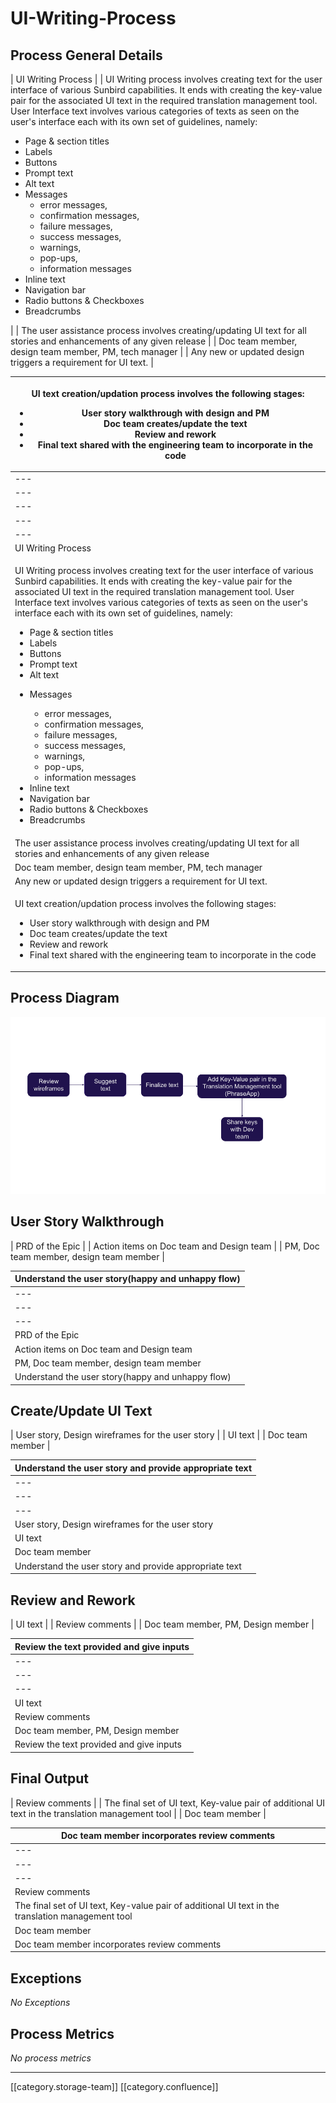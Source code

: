 # UI-Writing-Process

## Process General Details

\| UI Writing Process  | | UI Writing process involves creating text for the user interface of various Sunbird capabilities. It ends with creating the key-value pair for the associated UI text in the required translation management tool.  User Interface text involves various  categories of texts as seen on the user's interface each with its own set of guidelines, namely:

* Page & section titles
* Labels
* Buttons
* Prompt text
* Alt text
* Messages
  * error messages,
  * confirmation messages,
  * failure messages,
  * success messages,
  * warnings,
  * pop-ups,
  * information messages
* Inline text
* Navigation bar
* Radio buttons & Checkboxes
* Breadcrumbs

\| | The user assistance process involves creating/updating UI text for all stories and enhancements of any given release | | Doc team member, design team member, PM, tech manager | | Any new or updated design triggers a requirement for UI text. |

| <p>UI text creation/updation process involves the following stages:</p><ul><li>User story walkthrough with design and PM</li><li>Doc team creates/update the text</li><li>Review and rework</li><li>Final text shared with the engineering team to incorporate in the code</li></ul>                                                                                                                                                                                                                                                                                                                                                                                                                                                                                                                 |
| ---------------------------------------------------------------------------------------------------------------------------------------------------------------------------------------------------------------------------------------------------------------------------------------------------------------------------------------------------------------------------------------------------------------------------------------------------------------------------------------------------------------------------------------------------------------------------------------------------------------------------------------------------------------------------------------------------------------------------------------------------------------------------------------------------- |
| ---                                                                                                                                                                                                                                                                                                                                                                                                                                                                                                                                                                                                                                                                                                                                                                                                  |
| ---                                                                                                                                                                                                                                                                                                                                                                                                                                                                                                                                                                                                                                                                                                                                                                                                  |
| ---                                                                                                                                                                                                                                                                                                                                                                                                                                                                                                                                                                                                                                                                                                                                                                                                  |
| ---                                                                                                                                                                                                                                                                                                                                                                                                                                                                                                                                                                                                                                                                                                                                                                                                  |
| ---                                                                                                                                                                                                                                                                                                                                                                                                                                                                                                                                                                                                                                                                                                                                                                                                  |
| UI Writing Process                                                                                                                                                                                                                                                                                                                                                                                                                                                                                                                                                                                                                                                                                                                                                                                   |
| <p>UI Writing process involves creating text for the user interface of various Sunbird capabilities. It ends with creating the key-value pair for the associated UI text in the required translation management tool.  User Interface text involves various  categories of texts as seen on the user's interface each with its own set of guidelines, namely:</p><ul><li>Page &#x26; section titles</li><li>Labels</li><li>Buttons</li><li>Prompt text</li><li>Alt text</li><li><p>Messages</p><ul><li>error messages,</li><li>confirmation messages,</li><li>failure messages,</li><li>success messages,</li><li>warnings,</li><li>pop-ups,</li><li>information messages</li></ul></li><li>Inline text</li><li>Navigation bar</li><li>Radio buttons &#x26; Checkboxes</li><li>Breadcrumbs</li></ul> |
| The user assistance process involves creating/updating UI text for all stories and enhancements of any given release                                                                                                                                                                                                                                                                                                                                                                                                                                                                                                                                                                                                                                                                                 |
| Doc team member, design team member, PM, tech manager                                                                                                                                                                                                                                                                                                                                                                                                                                                                                                                                                                                                                                                                                                                                                |
| Any new or updated design triggers a requirement for UI text.                                                                                                                                                                                                                                                                                                                                                                                                                                                                                                                                                                                                                                                                                                                                        |
| <p>UI text creation/updation process involves the following stages:</p><ul><li>User story walkthrough with design and PM</li><li>Doc team creates/update the text</li><li>Review and rework</li><li>Final text shared with the engineering team to incorporate in the code</li></ul>                                                                                                                                                                                                                                                                                                                                                                                                                                                                                                                 |

## Process Diagram

![](<../../../../Others/ekstepprocess-ind-unknown/images/storage/UI text process.png>)

## User Story Walkthrough

\| PRD of the Epic | | Action items on Doc team and Design team | | PM, Doc team member, design team member |

| Understand the user story(happy and unhappy flow) |
| ------------------------------------------------- |
| ---                                               |
| ---                                               |
| ---                                               |
| PRD of the Epic                                   |
| Action items on Doc team and Design team          |
| PM, Doc team member, design team member           |
| Understand the user story(happy and unhappy flow) |

## Create/Update UI Text

\| User story, Design wireframes for the user story  | | UI text | | Doc team member |

| Understand the user story and provide appropriate text |
| ------------------------------------------------------ |
| ---                                                    |
| ---                                                    |
| ---                                                    |
| User story, Design wireframes for the user story       |
| UI text                                                |
| Doc team member                                        |
| Understand the user story and provide appropriate text |

## Review and Rework

\| UI text | | Review comments | | Doc team member, PM, Design member |

| Review the text provided and give inputs |
| ---------------------------------------- |
| ---                                      |
| ---                                      |
| ---                                      |
| UI text                                  |
| Review comments                          |
| Doc team member, PM, Design member       |
| Review the text provided and give inputs |

## Final Output

\| Review comments | | The final set of UI text, Key-value pair of additional UI text in the translation management tool | | Doc team member |

| Doc team member incorporates review comments                                                      |
| ------------------------------------------------------------------------------------------------- |
| ---                                                                                               |
| ---                                                                                               |
| ---                                                                                               |
| Review comments                                                                                   |
| The final set of UI text, Key-value pair of additional UI text in the translation management tool |
| Doc team member                                                                                   |
| Doc team member incorporates review comments                                                      |

## Exceptions&#x20;

_No Exceptions_

## Process Metrics

_No process metrics_

***

\[\[category.storage-team]] \[\[category.confluence]]
